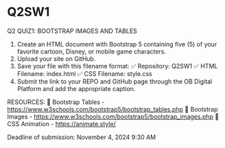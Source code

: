 # Q2SW1
Q2 QUIZ1: BOOTSTRAP IMAGES AND TABLES

1. Create an HTML document with Bootstrap 5 containing five (5) of your favorite cartoon, Disney, or mobile game characters.
2. Upload your site on GitHub.
3. Save your file with this filename format: 
     ✅ Repository: Q2SW1
     ✅ HTML Filename: index.html
     ✅ CSS Filename: style.css
4. Submit the link to your REPO and GitHub page through the OB Digital Platform and add the appropriate caption.

RESOURCES:
📍 Bootstrap Tables - https://www.w3schools.com/bootstrap5/bootstrap_tables.php
📍 Bootstrap Images - https://www.w3schools.com/bootstrap5/bootstrap_images.php
📍 CSS Animation - https://animate.style/

Deadline of submission: November 4, 2024 9:30 AM
